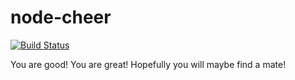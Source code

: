 # node-cheer
[![Build Status](https://travis-ci.org/NoahYarian/node-cheer.svg?branch=master)](https://travis-ci.org/NoahYarian/node-cheer)

You are good!
You are great!
Hopefully you will maybe find a mate!
